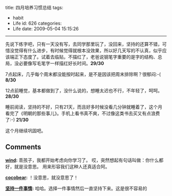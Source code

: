 title: 四月培养习惯总结
tags:
  - habit
  - Life
id: 626
categories:
  - Life
date: 2009-05-04 15:15:26
---

先说下练字吧，只有一天没有写，去同学那里玩了，没回来，坚持的还算不错，可惜没觉得有什么进步，有时候觉得就根本没效果，所以好几天写的不认真，似乎应该端正下态度了。试着去临贴，不描红了，老爸说钢笔字重要的是字的结构、总局，没必要像写毛笔字一样描红好长时间。**29/30**

7点起床，几乎每个周末都没能按时起来，是不是因该把周末排除啊？很郁闷:-(  **8/30**

12点前睡觉，基本都做到了，没什么说的，想睡太迟也不行，不年轻了，呵呵。  **28/30**

睡前阅读，坚持的不好，只有21天，而且好多时候没看几分钟就睡着了，这个月看完了《明朝的那些事儿》。手机上看书真不爽，不过像这类书去买又有点浪费了:-)   **21/30**

这个月继续巩固吧。
## Comments

**[wind](#5836 "2009-05-04 20:55:37"):** 乖孩子，我都开始考虑向你学习了。 哎，突然想起有句话叫做：你什么都好，就是没意思。 用来形容我们这种人还真适合阿。

**[cocobear](#5838 "2009-05-04 21:44:01"):** ！没意思，就没意思了！

**[坚持一件事情](#6756 "2009-11-27 11:59:16"):** 哈哈。选择一件事情然后一直坚持下来。这是很不容易的

